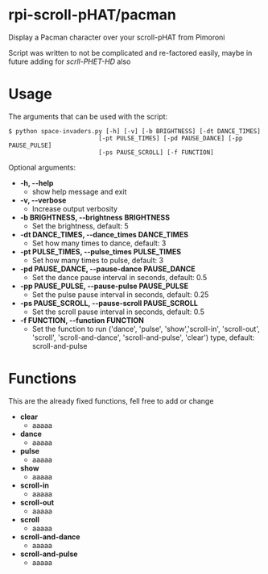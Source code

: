 rpi-scroll-pHAT/pacman
===============
Display a Pacman character over your scroll-pHAT from Pimoroni

Script was written to not be complicated and re-factored easily, maybe in future adding for *scrll-PHET-HD* also

# Usage
The arguments that can be used with the script:

```
$ python space-invaders.py [-h] [-v] [-b BRIGHTNESS] [-dt DANCE_TIMES]
                         [-pt PULSE_TIMES] [-pd PAUSE_DANCE] [-pp PAUSE_PULSE]
                         [-ps PAUSE_SCROLL] [-f FUNCTION]
```

Optional arguments:

* **-h, --help**
  * show help message and exit
* **-v, --verbose**
  * Increase output verbosity
* **-b BRIGHTNESS, --brightness BRIGHTNESS**
  * Set the brightness, default: 5
* **-dt DANCE_TIMES, --dance_times DANCE_TIMES**
  * Set how many times to dance, default: 3
* **-pt PULSE_TIMES, --pulse_times PULSE_TIMES**
  * Set how many times to pulse, default: 3
* **-pd PAUSE_DANCE, --pause-dance PAUSE_DANCE**
  * Set the dance pause interval in seconds, default: 0.5
* **-pp PAUSE_PULSE, --pause-pulse PAUSE_PULSE**
  * Set the pulse pause interval in seconds, default: 0.25
* **-ps PAUSE_SCROLL, --pause-scroll PAUSE_SCROLL**
  * Set the scroll pause interval in seconds, default: 0.5
* **-f FUNCTION, --function FUNCTION**
  * Set the function to run ('dance', 'pulse', 'show','scroll-in', 'scroll-out', 'scroll', 'scroll-and-dance', 'scroll-and-pulse', 'clear') type, default: scroll-and-pulse

# Functions
This are the already fixed functions, fell free to add or change

* **clear**
  * aaaaa
* **dance**
  * aaaaa
* **pulse**
  * aaaaa
* **show**
  * aaaaa
* **scroll-in**
  * aaaaa
* **scroll-out**
  * aaaaa
* **scroll**
  * aaaaa
* **scroll-and-dance**
  * aaaaa
* **scroll-and-pulse**
  * aaaaa
